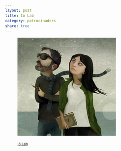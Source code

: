 ```yaml
---
layout: post
title: Ió Lab
category: patrocinadors
share: true
---
```


<figure class="text-center">
	<img src="/public/img/ima-ferri-jaume-marco-io-lab-patrocinadors-artinpocket-regular.jpg" alt="Ió Lab - patrocinadors d'artipocket/regular" title="Ió Lab - patrocinadors d'artipocket/regular">
	<figcaption>
		<p><small><i class="fa fa-external-link"></i> <a href="http://www.iohipermedia.com/" title="Ió hipermèdia ">Ió Lab</a></small></p>
	</figcaption>
</figure>